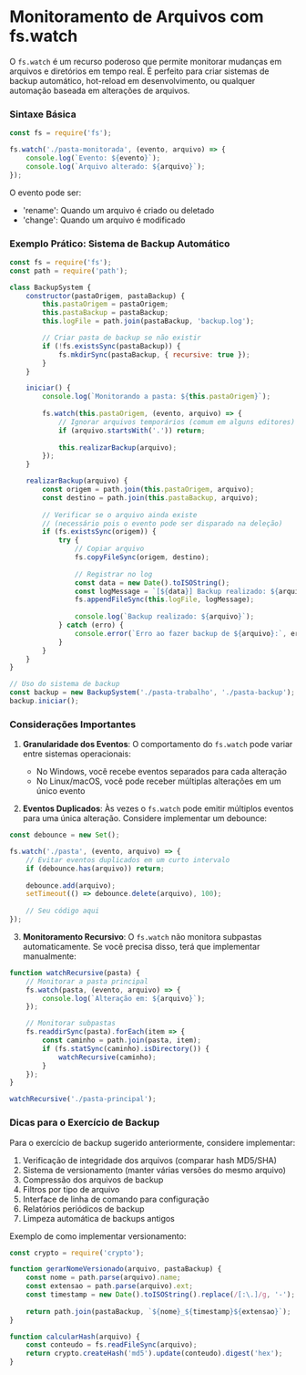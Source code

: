 # Monitoramento de Arquivos com fs.watch

O `fs.watch` é um recurso poderoso que permite monitorar mudanças em arquivos e diretórios em tempo real. É perfeito para criar sistemas de backup automático, hot-reload em desenvolvimento, ou qualquer automação baseada em alterações de arquivos.

### Sintaxe Básica

```javascript
const fs = require('fs');

fs.watch('./pasta-monitorada', (evento, arquivo) => {
    console.log(`Evento: ${evento}`);
    console.log(`Arquivo alterado: ${arquivo}`);
});
```

O evento pode ser:
- 'rename': Quando um arquivo é criado ou deletado
- 'change': Quando um arquivo é modificado

### Exemplo Prático: Sistema de Backup Automático

```javascript
const fs = require('fs');
const path = require('path');

class BackupSystem {
    constructor(pastaOrigem, pastaBackup) {
        this.pastaOrigem = pastaOrigem;
        this.pastaBackup = pastaBackup;
        this.logFile = path.join(pastaBackup, 'backup.log');

        // Criar pasta de backup se não existir
        if (!fs.existsSync(pastaBackup)) {
            fs.mkdirSync(pastaBackup, { recursive: true });
        }
    }

    iniciar() {
        console.log(`Monitorando a pasta: ${this.pastaOrigem}`);
        
        fs.watch(this.pastaOrigem, (evento, arquivo) => {
            // Ignorar arquivos temporários (comum em alguns editores)
            if (arquivo.startsWith('.')) return;
            
            this.realizarBackup(arquivo);
        });
    }

    realizarBackup(arquivo) {
        const origem = path.join(this.pastaOrigem, arquivo);
        const destino = path.join(this.pastaBackup, arquivo);
        
        // Verificar se o arquivo ainda existe
        // (necessário pois o evento pode ser disparado na deleção)
        if (fs.existsSync(origem)) {
            try {
                // Copiar arquivo
                fs.copyFileSync(origem, destino);
                
                // Registrar no log
                const data = new Date().toISOString();
                const logMessage = `[${data}] Backup realizado: ${arquivo}\n`;
                fs.appendFileSync(this.logFile, logMessage);
                
                console.log(`Backup realizado: ${arquivo}`);
            } catch (erro) {
                console.error(`Erro ao fazer backup de ${arquivo}:`, erro);
            }
        }
    }
}

// Uso do sistema de backup
const backup = new BackupSystem('./pasta-trabalho', './pasta-backup');
backup.iniciar();
```

### Considerações Importantes

1. **Granularidade dos Eventos**: O comportamento do `fs.watch` pode variar entre sistemas operacionais:
   - No Windows, você recebe eventos separados para cada alteração
   - No Linux/macOS, você pode receber múltiplas alterações em um único evento

2. **Eventos Duplicados**: Às vezes o `fs.watch` pode emitir múltiplos eventos para uma única alteração. Considere implementar um debounce:

```javascript
const debounce = new Set();

fs.watch('./pasta', (evento, arquivo) => {
    // Evitar eventos duplicados em um curto intervalo
    if (debounce.has(arquivo)) return;
    
    debounce.add(arquivo);
    setTimeout(() => debounce.delete(arquivo), 100);
    
    // Seu código aqui
});
```

3. **Monitoramento Recursivo**: O `fs.watch` não monitora subpastas automaticamente. Se você precisa disso, terá que implementar manualmente:

```javascript
function watchRecursive(pasta) {
    // Monitorar a pasta principal
    fs.watch(pasta, (evento, arquivo) => {
        console.log(`Alteração em: ${arquivo}`);
    });

    // Monitorar subpastas
    fs.readdirSync(pasta).forEach(item => {
        const caminho = path.join(pasta, item);
        if (fs.statSync(caminho).isDirectory()) {
            watchRecursive(caminho);
        }
    });
}

watchRecursive('./pasta-principal');
```

### Dicas para o Exercício de Backup

Para o exercício de backup sugerido anteriormente, considere implementar:

1. Verificação de integridade dos arquivos (comparar hash MD5/SHA)
2. Sistema de versionamento (manter várias versões do mesmo arquivo)
3. Compressão dos arquivos de backup
4. Filtros por tipo de arquivo
5. Interface de linha de comando para configuração
6. Relatórios periódicos de backup
7. Limpeza automática de backups antigos

Exemplo de como implementar versionamento:

```javascript
const crypto = require('crypto');

function gerarNomeVersionado(arquivo, pastaBackup) {
    const nome = path.parse(arquivo).name;
    const extensao = path.parse(arquivo).ext;
    const timestamp = new Date().toISOString().replace(/[:\.]/g, '-');
    
    return path.join(pastaBackup, `${nome}_${timestamp}${extensao}`);
}

function calcularHash(arquivo) {
    const conteudo = fs.readFileSync(arquivo);
    return crypto.createHash('md5').update(conteudo).digest('hex');
}
```
